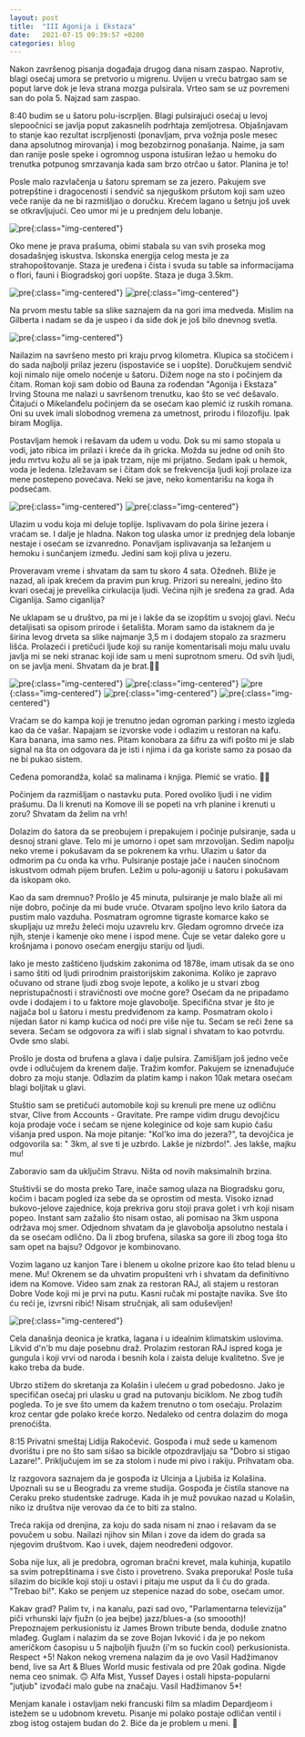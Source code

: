 ```yaml
---
layout: post
title:  "III Agonija i Ekstaza"
date:   2021-07-15 09:39:57 +0200
categories: blog
---
```

 Nakon završenog pisanja događaja drugog dana nisam zaspao. Naprotiv, blagi osećaj umora se pretvorio u migrenu. Uvijen u vreću batrgao sam se poput larve dok je leva strana mozga pulsirala. Vrteo sam se uz povremeni san do pola 5. Najzad sam zaspao. 

8:40 budim se u šatoru polu-iscrpljen. Blagi pulsirajući osećaj u levoj slepoočnici se javlja poput zakasnelih podrhtaja zemljotresa. Objašnjavam to stanje kao rezultat iscrpljenosti (ponavljam, prva vožnja posle mesec dana apsolutnog mirovanja) i mog bezobzirnog ponašanja. Naime, ja sam dan ranije posle speke i ogromnog uspona istuširan ležao u hemoku do trenutka potpunog smrzavanja kada sam brzo otrčao u šator. Planina je to!

Posle malo razvlačenja u šatoru spremam se za jezero. Pakujem sve potrepštine i dragocenosti i sendvič sa njeguškom pršutom koji sam uzeo veče ranije da ne bi razmišljao o doručku. Krećem lagano u šetnju još uvek se otkravljujući. Ceo umor mi je u prednjem delu lobanje. 


![pre](/assets/tent.jpeg){:class="img-centered"}

Oko mene je prava prašuma, obimi stabala su van svih proseka mog dosadašnjeg iskustva. Iskonska energija celog mesta je za strahopoštovanje. Staza je uređena i čista i svuda su table sa informacijama o flori, fauni i Biogradskoj gori uopšte. Staza je duga 3.5km.

![pre](/assets/animals.jpeg){:class="img-centered"}
![pre](/assets/brokenTree.jpeg){:class="img-centered"}

Na prvom mestu table sa slike saznajem da na gori ima medveda. Mislim na Gilberta i nadam se da je uspeo i da siđe dok je još bilo dnevnog svetla.

![pre](/assets/stoneBear.jpeg){:class="img-centered"}

Nailazim na savršeno mesto pri kraju prvog kilometra. Klupica sa stočićem i do sada najbolji prilaz jezeru (ispostaviće se i uopšte). Doručkujem sendvič koji nimalo nije omelo noćenje u šatoru. Dižem noge na sto i počinjem da čitam. Roman koji sam dobio od Bauna za rođendan "Agonija i Ekstaza" Irving Stouna me nalazi u savršenom trenutku, kao što se već dešavalo. Čitajući o Mikelanđelu počinjem da se osećam kao plemić iz ruskih romana. Oni su uvek imali slobodnog vremena za umetnost, prirodu i filozofiju. Ipak biram Moglija.

Postavljam hemok i rešavam da uđem u vodu. Dok su mi samo stopala u vodi, jato ribica im prilazi i kreće da ih gricka. Možda su jedne od onih što jedu mrtvu kožu ali se ja ipak trzam, nije mi prijatno. Sedam ipak u hemok, voda je ledena. Izležavam se i čitam dok se frekvencija ljudi koji prolaze iza mene postepeno povećava. Neki se jave, neko komentarišu na koga ih podsećam. 

![pre](/assets/tent2.jpeg){:class="img-centered"}
![pre](/assets/underTheTree.jpeg){:class="img-centered"}


Ulazim u vodu koja mi deluje toplije. Isplivavam do pola širine jezera i vraćam se. I dalje je hladna. Nakon tog ulaska umor iz prednjeg dela lobanje nestaje i osećam se izvanredno. Ponavljam isplivavanja sa ležanjem u hemoku i sunčanjem između. Jedini sam koji pliva u jezeru. 

Proveravam vreme i shvatam da sam tu skoro 4 sata. Ožedneh. Bliže je nazad, ali ipak krećem da pravim pun krug. Prizori su nerealni, jedino što kvari osećaj je prevelika cirkulacija ljudi. Većina njih je sređena za grad. Ada Ciganlija. Samo ciganlija? 

Ne uklapam se u društvo, pa mi je i lakše da se izopštim u svojoj glavi. Neću detaljisati sa opisom prirode i šetališta. Moram samo da istaknem  da je širina levog drveta sa slike najmanje 3,5 m i dodajem stopalo za srazmeru lišća. Prolazeći i pretičući ljude koji su ranije komentarisali moju malu uvalu javlja mi se neki stranac koji ide sam u meni suprotnom smeru. Od svih ljudi, on se javlja meni. Shvatam da je brat.✌🏽


![pre](/assets/1.jpeg){:class="img-centered"}
![pre](/assets/2.jpeg){:class="img-centered"}
![pre](/assets/3.jpeg){:class="img-centered"}
![pre](/assets/4.jpeg){:class="img-centered"}
![pre](/assets/5.jpeg){:class="img-centered"}

Vraćam se do kampa koji je trenutno jedan ogroman parking i mesto izgleda kao da će vašar. Napajam se izvorske vode i odlazim u restoran na kafu. Kara banana, ima samo nes. Pitam konobara za šifru za wifi pošto mi je slab signal na šta on odgovara da je isti i njima i da ga koriste samo za posao da ne bi pukao sistem.

 Ceđena pomorandža, kolač sa malinama i knjiga. Plemić se vratio. 🤦🏾

Počinjem da razmišljam o nastavku puta. Pored ovoliko ljudi i ne vidim prašumu. Da li krenuti na Komove ili se popeti na vrh planine i krenuti u zoru? Shvatam da želim na vrh!

Dolazim do šatora da se preobujem i prepakujem i počinje pulsiranje, sada u desnoj strani glave. Telo mi je umorno i opet sam mrzovoljan. Sedim napolju neko vreme i pokušavam da se pokrenem ka vrhu. Ulazim u šator da odmorim pa ću onda ka vrhu. Pulsiranje postaje jače i naučen sinoćnom iskustvom odmah pijem brufen. Ležim u polu-agoniji u šatoru i pokušavam da iskopam oko.

Kao da sam dremnuo? Prošlo je 45 minuta, pulsiranje je malo blaže ali mi nije dobro, počinje da mi bude vruće. Otvaram spoljno levo krilo šatora da pustim malo vazduha. Posmatram ogromne tigraste komarce kako se skupljaju uz mrežu želeći moju uzavrelu krv. Gledam ogromno drveće iza njih, stenje i kamenje oko mene i ispod mene. Čuje se vetar daleko gore u krošnjama i ponovo osećam energiju stariju od ljudi. 

Iako je mesto zaštićeno ljudskim zakonima od 1878e, imam utisak da se ono i samo štiti od ljudi prirodnim praistorijskim zakonima. Koliko je zapravo očuvano od strane ljudi zbog svoje lepote, a koliko je u stvari zbog nepristupačnosti i stravičnosti ove moćne gore? Osećam da ne pripadamo ovde i dodajem i to u faktore moje glavobolje. Specifična stvar je što je najjača bol u šatoru i mestu predviđenom za kamp. Posmatram okolo i nijedan šator ni kamp kućica od noći pre više nije tu. Sećam se reči žene sa severa. Sećam se odgovora za wifi i slab signal i shvatam to kao potvrdu. Ovde smo slabi.

Prošlo je dosta od brufena a glava i dalje pulsira. Zamišljam još jedno veče ovde i odlučujem da krenem dalje. Tražim komfor. Pakujem se iznenađujuće dobro za moju stanje. Odlazim da platim kamp i nakon 10ak metara osećam blagi boljitak u glavi. 

Stuštio sam se pretičući automobile  koji su krenuli pre mene uz odličnu stvar, Clive from Accounts - Gravitate. Pre rampe vidim drugu devojčicu koja prodaje voće i sećam se njene koleginice od koje sam kupio čašu višanja pred uspon. Na moje pitanje: "Kol'ko ima do jezera?", ta devojčica je odgovorila sa: " 3km, al sve ti je uzbrdo. Lakše je nizbrdo!". Jes lakše, majku mu!

Zaboravio sam da uključim Stravu. Ništa od novih maksimalnih brzina.

Stuštivši se do mosta preko Tare, inače samog ulaza na Biogradsku goru, kočim i bacam pogled iza sebe da se oprostim od mesta. Visoko iznad bukovo-jelove zajednice, koja prekriva goru stoji prava golet i vrh koji nisam popeo. Instant sam zažalio što nisam ostao, ali pomisao na 3km uspona održava moj smer. Odjednom shvatam da je glavobolja apsolutno nestala i da se osećam odlično. Da li zbog brufena, silaska sa gore ili zbog toga što sam opet na bajsu? Odgovor je kombinovano.

Vozim lagano uz kanjon Tare i blenem u okolne prizore kao što telad blenu u mene. Mu!  Okrenem se da uhvatim propušteni vrh i shvatam da definitivno idem na Komove. Video sam znak za restoran RAJ, ali stajem u restoran Dobre Vode koji mi je prvi na putu. Kasni ručak mi postajte navika. Sve što ću reći je, izvrsni ribić! Nisam stručnjak, ali sam oduševljen!

![pre](/assets/6.jpeg){:class="img-centered"}

Cela današnja deonica je kratka, lagana i u idealnim klimatskim uslovima. Likvid d'n'b mu daje posebnu draž. Prolazim restoran RAJ ispred koga je gungula i koji vrvi od naroda i besnih kola i zaista deluje kvalitetno. Sve je kako treba da bude.

Ubrzo stižem do skretanja za Kolašin i ulećem u grad pobedosno. Jako je specifičan osećaj pri ulasku u grad na putovanju biciklom. Ne zbog tuđih pogleda. To je sve što umem da kažem trenutno o tom osećaju. Prolazim kroz centar gde polako kreće korzo. Nedaleko od centra dolazim do moga prenoćišta. 

8:15 Privatni smeštaj Lidija Rakočević. Gospođa i muž sede u kamenom dvorištu i pre no što sam sišao sa bicikle otpozdravljaju sa "Dobro si stigao Lazare!". Priključujem im se za stolom i nude mi pivo i rakiju. Prihvatam oba.

Iz razgovora saznajem da je gospođa iz Ulcinja a Ljubiša iz Kolašina. Upoznali su se u Beogradu za vreme studija. Gospođa je čistila stanove na Ceraku preko studentske zadruge. Kada ih je muž povukao nazad u Kolašin, niko iz društva nije verovao da će to biti za stalno.

Treća rakija od drenjina, za koju do sada nisam ni znao i rešavam da se povučem u sobu. Nailazi njihov sin Milan i zove da idem do grada sa njegovim društvom. Kao i uvek, dajem neodređeni odgovor.

Soba nije lux, ali je predobra, ogroman bračni krevet, mala kuhinja, kupatilo sa svim potrepštinama i sve čisto i provetreno. Svaka preporuka! Posle tuša silazim do bicikle koji stoji u ostavi i pitaju me usput da li ću do grada. "Trebao bi!". Kako se penjem uz stepenice nazad do sobe, osećam umor. 

Kakav grad? Palim tv, i na kanalu, pazi sad ovo, "Parlamentarna televizija" piči vrhunski lajv fjužn (o jea bejbe) jazz/blues-a (so smoooth)! Prepoznajem perkusionistu iz James Brown tribute benda, doduše znatno mlađeg. Guglam i nalazim da se zove Bojan Ivković i da je po nekom američkom časopisu u 5 najboljih fjuužn (i'm so fuckin cool) perkusionista. Respect +5! Nakon nekog vremena nalazim da je ovo Vasil Hadžimanov bend, live sa Art & Blues World music festivala od pre 20ak godina. Nigde nema ceo snimak. 🙃 Alfa Mist, Yussef Dayes i ostali hipsta-popularni "jutjub" izvođači malo gube na značaju. Vasil Hadžimanov 5*!

Menjam kanale i ostavljam neki francuski film sa mladim Depardjeom i istežem se u udobnom krevetu. Pisanje mi polako postaje odličan ventil i zbog istog ostajem budan do 2. Biće da je problem u meni. 😬